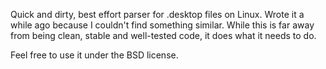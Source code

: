 Quick and dirty, best effort parser for .desktop files on Linux. Wrote it a while ago because I couldn't find something similar.
While this is far away from being clean, stable and well-tested code, it does what it needs to do.

Feel free to use it under the BSD license.
